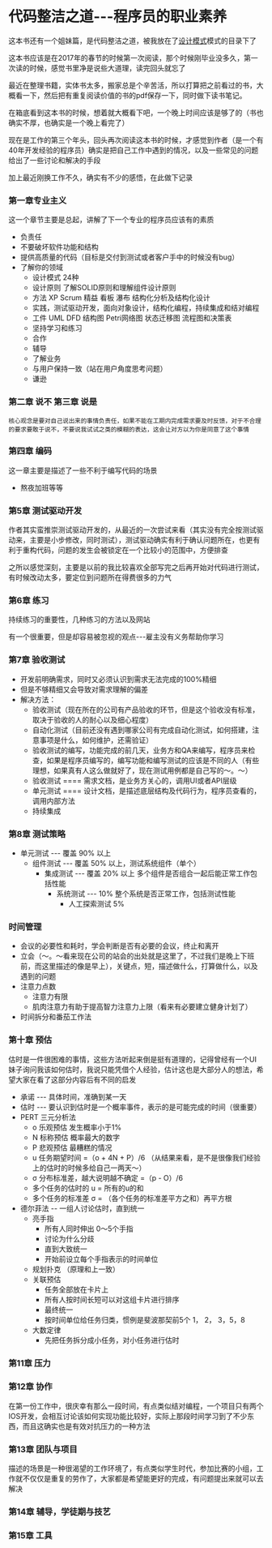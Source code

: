 # 代码整洁之道---程序员的职业素养

这本书还有一个姐妹篇，是代码整洁之道，被我放在了[设计模式]()模式的目录下了

这本书应该是在2017年的春节的时候第一次阅读，那个时候刚毕业没多久，第一次读的时候，感觉书里净是说些大道理，读完回头就忘了

最近在整理书籍，实体书太多，搬家总是个辛苦活，所以打算把之前看过的书，大概看一下，然后把有重复阅读价值的书的pdf保存一下，同时做下读书笔记。

在箱底看到这本书的时候，想着就大概看下吧，一个晚上时间应该是够了的（书也确实不厚，也确实是一个晚上看完了）

现在是工作的第三个年头，回头再次阅读这本书的时候，才感觉到作者（是一个有40年开发经验的程序员）确实是把自己工作中遇到的情况，以及一些常见的问题给出了一些讨论和解决的手段

加上最近刚换工作不久，确实有不少的感悟，在此做下记录

### 第一章专业主义
这一个章节主要是总起，讲解了下一个专业的程序员应该有的素质

* 负责任
* 不要破坏软件功能和结构
* 提供高质量的代码（目标是交付到测试或者客户手中的时候没有bug）
* 了解你的领域
	* 设计模式 24种
	* 设计原则 了解SOLID原则和理解组件设计原则
	* 方法  XP Scrum 精益 看板 瀑布 结构化分析及结构化设计
	* 实践，测试驱动开发，面向对象设计，结构化编程，持续集成和结对编程
	* 工件 UML DFD 结构图 Petri网络图 状态迁移图 流程图和决策表
	* 坚持学习和练习
	* 合作
	* 辅导
	* 了解业务
	* 与用户保持一致（站在用户角度思考问题）
	* 谦逊

### 第二章 说不 第三章 说是

	核心观念是要对自己说出来的事情负责任，如果不能在工期内完成需求要及时反馈，对于不合理的要求要敢于说不，不要说我试试之类的模糊的表达，这会让对方以为你是同意了这个事情

### 第四章 编码
	
 这一章主要是描述了一些不利于编写代码的场景
 
 * 熬夜加班等等
 
### 第5章 测试驱动开发

作者其实蛮推崇测试驱动开发的，从最近的一次尝试来看（其实没有完全按测试驱动来，主要是小步修改，同时测试），测试驱动确实有利于确认问题所在，也更有利于重构代码，问题的发生会被锁定在一个比较小的范围中，方便排查

之所以感觉深刻，主要是以前的我比较喜欢全部写完之后再开始对代码进行测试，有时候改动太多，要定位到问题所在得费很多的力气

### 第6章 练习

持续练习的重要性，几种练习的方法以及网站

有一个很重要，但是却容易被忽视的观点---雇主没有义务帮助你学习

### 第7章 验收测试

* 开发前明确需求，同时又必须认识到需求无法完成的100%精细
* 但是不够精细又会导致对需求理解的偏差
* 解决方法：
	* 验收测试（现在所在的公司有产品验收的环节，但是这个验收没有标准，取决于验收的人的耐心以及细心程度）
	* 自动化测试（目前还没有遇到哪家公司有完成自动化测试，如何搭建，注意事项是什么，如何维护，还需验证）
	* 验收测试的编写，功能完成的前几天，业务方和QA来编写，程序员来检查，如果是程序员编写的，编写功能和编写测试的应该是不同的人（有些理想，如果真有人这么做就好了，现在测试用例都是自己写的～。～）
	* 验收测试 ==== 需求文档，是业务方关心的，调用UI或者API层级
	* 单元测试 ==== 设计文档，是描述底层结构及代码行为，程序员查看的，调用内部方法
	* 持续集成

### 第8章 测试策略
 
 * 单元测试 --- 覆盖 90% 以上
 	* 组件测试 --- 覆盖 50% 以上，测试系统组件（单个）
 		* 集成测试 --- 覆盖 20% 以上 多个组件是否组合一起后能正常工作包括性能
 			* 系统测试 --- 10% 整个系统是否正常工作，包括测试性能
 				* 人工探索测试 5% 

### 时间管理
* 会议的必要性和耗时，学会判断是否有必要的会议，终止和离开
* 立会（～。～看来现在公司的站会的出处就是这里了，不过我们是晚上下班前，而这里描述的像是早上），关键点，短，描述做什么，打算做什么，以及遇到的问题
* 注意力点数 
	* 注意力有限
	* 肌肉注意力有助于提高智力注意力上限（看来有必要建立健身计划了）
* 时间拆分和番茄工作法

### 第十章 预估
估时是一件很困难的事情，这些方法听起来倒是挺有道理的，记得曾经有一个UI妹子询问我该如何估时，我说只能凭借个人经验，估计这也是大部分人的想法，希望大家在看了这部分内容后有不同的启发

* 承诺 --- 具体时间，准确到某一天
* 估时 --- 要认识到估时是一个概率事件，表示的是可能完成的时间（很重要）
* PERT 三元分析法
	* o 乐观预估 发生概率小于1%
	* N 标称预估 概率最大的数字
	* P 悲观预估 最糟糕的情况
	* u 任务期望时间 =（o + 4N + P）/6 （从结果来看，是不是很像我们经验上的估时的时候多给自己一两天～）
	* σ 分布标准差，越大说明越不确定 =（p - O）/6
   * 多个任务的估时的 u = 所有的u的和
   * 多个任务的标准差 σ = （各个任务的标准差平方之和）再平方根
* 德尔菲法 -- 一组人讨论估时，直到统一
	* 亮手指
		* 所有人同时伸出 0～5个手指
		* 讨论为什么分歧
		* 直到大致统一
		* 开始前设立每个手指表示的时间单位
	* 规划扑克 （原理和上一致）
	* 关联预估
		* 任务全部放在卡片上
		* 所有人按时间长短可以对这组卡片进行排序
		* 最终统一
		* 按时间单位给任务归类，惯例是斐波那契前5个 1， 2， 3，5，8
	* 大数定律
		* 先把任务拆分成小任务，对小任务进行估时

### 第11章 压力
### 第12章 协作
在第一份工作中，很庆幸有那么一段时间，有点类似结对编程，一个项目只有两个IOS开发，会相互讨论该如何实现功能比较好，实际上那段时间学习到了不少东西，而且这确实也是有效对抗压力的一种方法
### 第13章 团队与项目
描述的场景是一种很渴望的工作环境了，有点类似学生时代，参加比赛的小组，工作就不仅仅是重复的劳作了，大家都是希望能更好的完成，有问题提出来就可以去解决
### 第14章 辅导，学徒期与技艺
### 第15章 工具   